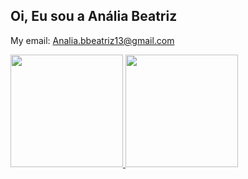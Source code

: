 ## Oi, Eu sou a Anália Beatriz
My email: Analia.bbeatriz13@gmail.com 

<div>
  <a href="https://github.com/analia-beatriz">
  <img height="180em" src="https://github-readme-stats.vercel.app/api?username=analia-beatriz&show_icons=true&theme=dracula&include_all_commits=true&count_private=true"/>
  <img height="180em" src="https://github-readme-stats.vercel.app/api/top-langs/?username=analia-beatriz&layout=compact&langs_count=7&theme=dracula"/>
</div>
  
